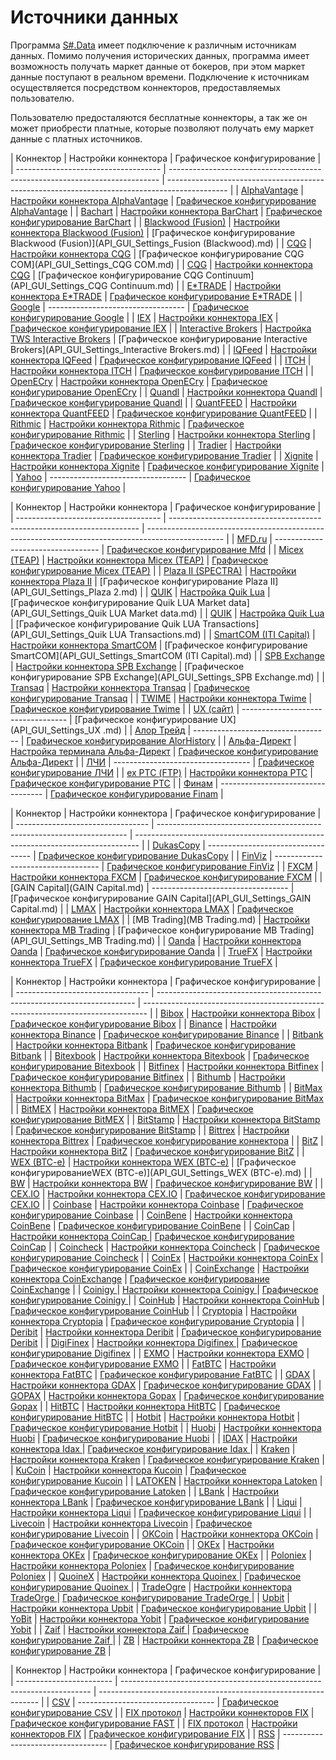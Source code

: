 # Источники данных

Программа [S\#.Data](Hydra.md) имеет подключение к различным источникам данных. Помимо получения исторических данных, программа имеет возможность получать маркет данные от бокеров, при этом маркет данные поступают в реальном времени. Подключение к источникам осуществляется посредством коннекторов, предоставляемых пользователю. 

Пользователю предосталяются бесплатные коннекторы, а так же он может приобрести платные, которые позволяют получать ему маркет данные с платных источников.

| Коннектор
                          | Настройки коннектора
                                                      | Графическое конфигурирование
                                                                |
| ------------------------------------ | --------------------------------------------------------------------------- | --------------------------------------------------------------------------------------------- |
| [AlphaVantage](AlphaVantage.md)
    | [Настройки коннектора AlphaVantage](AlphaVantageConnectorsSettings.md)
    | [Графическое конфигурирование AlphaVantage](API_GUI_Settings_AlphaVantage.md)
               |
| [Bachart](BarChart.md)
             | [Настройки коннектора BarChart](BarChartConnectorsSettings.md)
            | [Графическое конфигурирование BarChart](API_GUI_Settings_Barchart.md)
                       |
| [Blackwood (Fusion)](Blackwood.md)
 | [Настройки коннектора Blackwood (Fusion)](BlackwoodConnectorsSettings.md)
 | [Графическое конфигурирование Blackwood (Fusion)](API_GUI_Settings_Fusion (Blackwood).md)
   |
| [CQG](CQG.md)
                      | [Настройки коннектора CQG](CQGConnectorsSettings.md)
                      | [Графическое конфигурирование CQG COM](API_GUI_Settings_CQG COM.md)
                         |
| [CQG](CQG.md)
                      | [Настройки коннектора CQG](CQGConnectorsSettings.md)
                      | [Графическое конфигурирование CQG Continuum](API_GUI_Settings_CQG Continuum.md)
             |
| [E\*TRADE](ETrade.md)
              | [Настройки коннектора E\*TRADE](ETradeConnectorsSettings.md)
              | [Графическое конфигурирование E\*TRADE](API_GUI_Settings_E_TRADE.md)
                        |
| [Google](Google.md)
                | \-\-\-\-\-\-\-\-\-\-\-\-\-\-\-\-\-\-\-\-\-\-\-\-\-\-\-\-\-\-\-\-\-\-
      | [Графическое конфигурирование Google](API_GUI_Settings_Google.md)
                           |
| [IEX](IEX.md)
                      | [Настройки коннектора IEX](IEXConnectorsSettings.md)
                      | [Графическое конфигурирование IEX](API_GUI_Settings_IEX.md)
                                 |
| [Interactive Brokers](IB.md)
       | [Настройка TWS Interactive Brokers](IBSettings.md)
                        | [Графическое конфигурирование Interactive Brokers](API_GUI_Settings_Interactive Brokers.md)
 |
| [IQFeed](IQFeed.md)
                | [Настройки коннектора IQFeed](IQFeedConnectorsSettings.md)
                | [Графическое конфигурирование IQFeed](API_GUI_Settings_IQFeed.md)
                           |
| [ITCH](ITCH.md)
                    | [Настройки коннектора ITCH](ITCHConnectorsSettings.md)
                    | [Графическое конфигурирование ITCH](API_GUI_Settings_ITCH.md)
                               |
| [OpenECry](OEC.md)
                 | [Настройки коннектора OpenECry](OpenECryConnectorsSettings.md)
            | [Графическое конфигурирование OpenECry](API_GUI_Settings_OpenECry_GainFutures.md)
           |
| [Quandl](Quandl.md)
                | [Настройки коннектора Quandl](QuandlConnectorsSettings.md)
                | [Графическое конфигурирование Quandl](API_GUI_Settings_Quandl.md)
                           |
| [QuantFEED](QuantFeed.md)
          | [Настройки коннектора QuantFEED](QuantFEEDConnectorsSettings.md)
          | [Графическое конфигурирование QuantFEED](API_GUI_Settings_QuantFEED.md)
                     |
| [Rithmic](Rithmic.md)
              | [Настройки коннектора Rithmic](RithmicConnectorsSettings.md)
              | [Графическое конфигурирование Rithmic](API_GUI_Settings_Rithmic.md)
                         |
| [Sterling](Sterling.md)
            | [Настройки коннектора Sterling](SterlingConnectorsSettings.md)
            | [Графическое конфигурирование Sterling](API_GUI_Settings_Sterling.md)
                       |
| [Tradier](Tradier.md)
              | [Настройки коннектора Tradier](TradierConnectorsSettings.md)
              | [Графическое конфигурирование Tradier](API_GUI_Settings_Tradier.md)
                         |
| [Xignite](Xignite.md)
              | [Настройки коннектора Xignite](XigniteConnectorsSettings.md)
              | [Графическое конфигурирование Xignite](API_GUI_Settings_Xignite.md)
                         |
| [Yahoo](Yahoo.md)
                  | \-\-\-\-\-\-\-\-\-\-\-\-\-\-\-\-\-\-\-\-\-\-\-\-\-\-\-\-\-\-\-\-\-\-
      | [Графическое конфигурирование Yahoo](API_GUI_Settings_Yahoo.md)
                             |

| Коннектор
                          | Настройки коннектора
                                                 | Графическое конфигурирование
                                                                    |
| ------------------------------------ | ---------------------------------------------------------------------- | ------------------------------------------------------------------------------------------------- |
| [MFD.ru](Mfd.md)
                   | \-\-\-\-\-\-\-\-\-\-\-\-\-\-\-\-\-\-\-\-\-\-\-\-\-\-\-\-\-\-\-\-\-\-
 | [Графическое конфигурирование Mfd](API_GUI_Settings_MFD.md)
                                     |
| [Micex (TEAP)](Micex.md)
           | [Настройки коннектора Micex (TEAP)](MicexConnectorsSettings.md)
      | [Графическое конфигурирование Micex (TEAP)](API_GUI_Settings_MMWBTEAP.md)
                       |
| [Plaza II (SPECTRA)](Plaza.md)
     | [Настройки коннектора Plaza II](PlazaConnectorsSettings.md)
          | [Графическое конфигурирование Plaza II](API_GUI_Settings_Plaza 2.md)
                            |
| [QUIK](Quik.md)
                    | [Настройка Quik Lua](QuikLua.md)
                                     | [Графическое конфигурирование Quik LUA  Market data](API_GUI_Settings_Quik LUA  Market data.md)
 |
| [QUIK](Quik.md)
                    | [Настройка Quik Lua](QuikLua.md)
                                     | [Графическое конфигурирование Quik LUA Transactions](API_GUI_Settings_Quik LUA Transactions.md)
 |
| [SmartCOM (ITI Capital)](Smart.md)
 | [Настройки коннектора SmartCOM](SmartCOMConnectorsSettings.md)
       | [Графическое конфигурирование SmartCOM](API_GUI_Settings_SmartCOM (ITI Capital).md)
             |
| [SPB Exchange](SpbEx.md)
           | [Настройки коннектора SPB Exchange](SpbExConnectorsSettings.md)
      | [Графическое конфигурирование SPB Exchange](API_GUI_Settings_SPB Exchange.md)
                   |
| [Transaq](Transaq.md)
              | [Настройки коннектора Transaq](TransaqConnectorsSettings.md)
         | [Графическое конфигурирование Transaq](API_GUI_Settings_Transaq.md)
                             |
| [TWIME](TWIME.md)
                  | [Настройки коннектора Twime](TwimeConnectorsSettings.md)
             | [Графическое конфигурирование Twime](API_GUI_Settings_TWIME.md)
                                 |
| [UX (сайт)](UX.md)
                 | \-\-\-\-\-\-\-\-\-\-\-\-\-\-\-\-\-\-\-\-\-\-\-\-\-\-\-\-\-\-\-\-\-\-
 | [Графическое конфигурирование UX](API_GUI_Settings_UX .md)
                                      |
| [Алор Трейд](AlorHistory.md)
       | \-\-\-\-\-\-\-\-\-\-\-\-\-\-\-\-\-\-\-\-\-\-\-\-\-\-\-\-\-\-\-\-\-\-
 | [Графическое конфигурирование AlorHistory](API_GUI_Settings_AlorHistory.md)
                     |
| [Альфа\-Директ](Alfa.md)
           | [Настройка терминала Альфа\-Директ](AlfaConfiguration.md)
            | [Графическое конфигурирование Альфа\-Директ](API_GUI_Settings_AlfaDirect.md)
                    |
| [ЛЧИ](LCI.md)
                      | \-\-\-\-\-\-\-\-\-\-\-\-\-\-\-\-\-\-\-\-\-\-\-\-\-\-\-\-\-\-\-\-\-\-
 | [Графическое конфигурирование ЛЧИ](API_GUI_Settings_LCI.md)
                                     |
| [ex РТС (FTP)](RTS.md)
             | [Настройки коннектора РТС](RTSConnectorsSettings.md)
                 | [Графическое конфигурирование РТС](API_GUI_Settings_RTS.md)
                                     |
| [Финам](Finam.md)
                  | \-\-\-\-\-\-\-\-\-\-\-\-\-\-\-\-\-\-\-\-\-\-\-\-\-\-\-\-\-\-\-\-\-\-
 | [Графическое конфигурирование Finam](API_GUI_Settings_Finam.md)
                                 |

| Коннектор
                       | Настройки коннектора
                                                 | Графическое конфигурирование
                                                  |
| --------------------------------- | ---------------------------------------------------------------------- | ------------------------------------------------------------------------------- |
| [DukasCopy](DukasCopy.md)
       | \-\-\-\-\-\-\-\-\-\-\-\-\-\-\-\-\-\-\-\-\-\-\-\-\-\-\-\-\-\-\-\-\-\-
 | [Графическое конфигурирование DukasCopy](API_GUI_Settings_Dukascopy.md)
       |
| [FinViz](FinViz.md)
             | \-\-\-\-\-\-\-\-\-\-\-\-\-\-\-\-\-\-\-\-\-\-\-\-\-\-\-\-\-\-\-\-\-\-
 | [Графическое конфигурирование FinViz](API_GUI_Settings_FinViz.md)
             |
| [FXCM](Fxcm.md)
                 | [Настройки коннектора FXCM](FXCMConnectorsSettings.md)
               | [Графическое конфигурирование FXCM](API_GUI_Settings_FXCM.md)
                 |
| [GAIN Capital](GAIN Capital.md)
 | \-\-\-\-\-\-\-\-\-\-\-\-\-\-\-\-\-\-\-\-\-\-\-\-\-\-\-\-\-\-\-\-\-\-
 | [Графическое конфигурирование GAIN Capital](API_GUI_Settings_GAIN Capital.md)
 |
| [LMAX](LMAX.md)
                 | [Настройки коннектора LMAX](LMAXConnectorsSettings.md)
               | [Графическое конфигурирование LMAX](API_GUI_Settings_LMAX.md)
                 |
| [MB Trading](MB Trading.md)
     | [Настройки коннектора MB Trading](MBTradingConnectorsSettings.md)
    | [Графическое конфигурирование MB Trading](API_GUI_Settings_MB Trading.md)
     |
| [Oanda](Oanda.md)
               | [Настройки коннектора Oanda](OandaConnectorsSettings.md)
             | [Графическое конфигурирование Oanda](API_GUI_Settings_OANDA.md)
               |
| [TrueFX](TrueFX.md)
             | [Настройки коннектора TrueFX](TrueFXConnectorsSettings.md)
           | [Графическое конфигурирование TrueFX](API_GUI_Settings_TrueFX.md)
             |

| Коннектор
                       | Настройки коннектора
                                                   | Графическое конфигурирование
                                                  |
| --------------------------------- | ------------------------------------------------------------------------ | ------------------------------------------------------------------------------- |
| [Bibox](Bibox.md)
               | [Настройки коннектора Bibox](BiboxConnectorsSettings.md)
               | [Графическое конфигурирование Bibox](API_GUI_Settings_Bibox.md)
               |
| [Binance](Binance.md)
           | [Настройки коннектора Binance](BinanceConnectorsSettings.md)
           | [Графическое конфигурирование Binance](API_GUI_Settings_Binance.md)
           |
| [Bitbank](Bitbank.md)
           | [Настройки коннектора Bitbank](BitbankConnectorsSettings.md)
           | [Графическое конфигурирование Bitbank](API_GUI_Settings_Bitbank.md)
           |
| [Bitexbook](Bitexbook.md)
       | [Настройки коннектора Bitexbook](BitexbookConnectorsSettings.md)
       | [Графическое конфигурирование Bitexbook](API_GUI_Settings_Bitexbook.md)
       |
| [Bitfinex](Bitfinex.md)
         | [Настройки коннектора Bitfinex](BitfinexConnectorsSettings.md)
         | [Графическое конфигурирование Bitfinex](API_GUI_Settings_Bitfinex.md)
         |
| [Bithumb](Bithumb.md)
           | [Настройки коннектора Bithumb](BithumbConnectorsSettings.md)
           | [Графическое конфигурирование Bithumb](API_GUI_Settings_Bithumb.md)
           |
| [BitMax](BitMax.md)
             | [Настройки коннектора BitMax](BitMaxConnectorsSettings.md)
             | [Графическое конфигурирование BitMax](API_GUI_Settings_BitMax.md)
             |
| [BitMEX](Bitmex.md)
             | [Настройки коннектора BitMEX](BitMEXConnectorsSettings.md)
             | [Графическое конфигурирование BitMEX](API_GUI_Settings_BitMEX.md)
             |
| [BitStamp](BitStamp.md)
         | [Настройки коннектора BitStamp](BitStampConnectorsSettings.md)
         | [Графическое конфигурирование BitStamp](API_GUI_Settings_Bitstamp.md)
         |
| [Bittrex](Bittrex.md)
           | [Настройки коннектора Bittrex](BittrexConnectorsSettings.md)
           | [Графическое конфигурирование коннектора](API_GUI_Settings_Bittrex.md)
        |
| [BitZ](BitZ.md)
                 | [Настройки коннектора BitZ](BitZConnectorsSettings.md)
                 | [Графическое конфигурирование BitZ](API_GUI_Settings_Bit-Z.md)
                |
| [WEX (BTC\-e)](Btce.md)
         | [Настройки коннектора WEX (BTC\-e)](BtceConnectorsSettings.md)
         | [Графическое конфигурированиеWEX (BTC\-e)](API_GUI_Settings_WEX (BTC-e).md)
   |
| [BW](BW.md)
                     | [Настройки коннектора BW](BWConnectorsSettings.md)
                     | [Графическое конфигурирование BW](API_GUI_Settings_BW.md)
                     |
| [CEX.IO](Cex.md)
                | [Настройки коннектора CEX.IO](CexConnectorsSettings.md)
                | [Графическое конфигурирование CEX.IO](API_GUI_Settings_CEX.IO.md)
             |
| [Coinbase](Coinbase.md)
         | [Настройки коннектора Coinbase](CoinbaseConnectorsSettings.md)
         | [Графическое конфигурирование Coinbase](API_GUI_Settings_Coinbase.md)
         |
| [CoinBene](CoinBene.md)
         | [Настройки коннектора CoinBene](CoinBeneConnectorsSettings.md)
         | [Графическое конфигурирование CoinBene](API_GUI_Settings_CoinBene.md)
         |
| [CoinCap](CoinCap.md)
           | [Настройки коннектора CoinCap ](CoinCapConnectorsSettings.md)
          | [Графическое конфигурирование CoinCap](API_GUI_Settings_CoinCap.md)
           |
| [Coincheck](Coincheck.md)
       | [Настройки коннектора Coincheck](CoincheckConnectorsSettings.md)
       | [Графическое конфигурирование Coincheck](API_GUI_Settings_Coincheck.md)
       |
| [CoinEx](CoinEx.md)
             | [Настройки коннектора CoinEx](CoinExConnectorsSettings.md)
             | [Графическое конфигурирование CoinEx](API_GUI_Settings_CoinEx.md)
             |
| [CoinExchange](CoinExchange.md)
 | [Настройки коннектора CoinExchange](CoinExchangeConnectorsSettings.md)
 | [Графическое конфигурирование CoinExchange](API_GUI_Settings_CoinExchange.md)
 |
| [Coinigy ](Coinigy.md)
          | [Настройки коннектора Coinigy ](CoinigyConnectorsSettings.md)
          | [Графическое конфигурирование Coinigy ](API_GUI_Settings_Coinigy.md)
          |
| [CoinHub](CoinHub.md)
           | [Настройки коннектора CoinHub](CoinHubConnectorsSettings.md)
           | [Графическое конфигурирование CoinHub](API_GUI_Settings_CoinHub.md)
           |
| [Cryptopia](Cryptopia.md)
       | [Настройки коннектора Cryptopia](CryptopiaConnectorsSettings.md)
       | [Графическое конфигурирование Cryptopia](API_GUI_Settings_Cryptopia.md)
       |
| [Deribit](Deribit.md)
           | [Настройки коннектора Deribit](DeribitConnectorsSettings.md)
           | [Графическое конфигурирование Deribit](API_GUI_Settings_Deribit.md)
           |
| [DigiFinex](Digifinex.md)
       | [Настройки коннектора Digifinex ](DigifinexConnectorsSettings.md)
      | [Графическое конфигурирование Digifinex](API_GUI_Settings_DigiFinex.md)
       |
| [EXMO](Exmo.md)
                 | [Настройки коннектора EXMO](EXMOConnectorsSettings.md)
                 | [Графическое конфигурирование EXMO](API_GUI_Settings_EXMO.md)
                 |
| [FatBTC](FatBTC.md)
             | [Настройки коннектора FatBTC](FatBTCConnectorsSettings.md)
             | [Графическое конфигурирование FatBTC](API_GUI_Settings_FatBTC.md)
             |
| [GDAX](GDAX.md)
                 | [Настройки коннектора GDAX](GDAXConnectorsSettings.md)
                 | [Графическое конфигурирование GDAX](API_GUI_Settings_GDAX.md)
                 |
| [GOPAX](Gopax.md)
               | [Настройки коннектора Gopax](GopaxConnectorsSettings.md)
               | [Графическое конфигурирование Gopax](API_GUI_Settings_Gopax.md)
               |
| [HitBTC](HitBTC.md)
             | [Настройки коннектора HitBTC](HitBTCConnectorsSettings.md)
             | [Графическое конфигурирование HitBTC](API_GUI_Settings_HitBTC.md)
             |
| [Hotbit](Hotbit.md)
             | [Настройки коннектора Hotbit](HotbitConnectorsSettings.md)
             | [Графическое конфигурирование Hotbit](API_GUI_Settings_Hotbit.md)
             |
| [Huobi](Huobi.md)
               | [Настройки коннектора Huobi](HuobiConnectorsSettings.md)
               | [Графическое конфигурирование Huobi](API_GUI_Settings_Huobi.md)
               |
| [IDAX](Idax.md)
                 | [Настройки коннектора Idax ](IdaxConnectorsSettings.md)
                | [Графическое конфигурирование Idax ](API_GUI_Settings_IDAX.md)
                |
| [Kraken](Kraken.md)
             | [Настройки коннектора Kraken](KrakenConnectorsSettings.md)
             | [Графическое конфигурирование Kraken](API_GUI_Settings_Kraken.md)
             |
| [KuCoin](Kucoin.md)
             | [Настройки коннектора Kucoin](KucoinConnectorsSettings.md)
             | [Графическое конфигурирование Kucoin](API_GUI_Settings_Kucoin.md)
             |
| [LATOKEN](Latoken.md)
           | [Настройки коннектора Latoken](LatokenConnectorsSettings.md)
           | [Графическое конфигурирование Latoken](API_GUI_Settings_Latoken.md)
           |
| [LBank](LBank.md)
               | [Настройки коннектора LBank](LBankConnectorsSettings.md)
               | [Графическое конфигурирование LBank](API_GUI_Settings_LBank.md)
               |
| [Liqui](Liqui.md)
               | [Настройки коннектора Liqui](LiquiConnectorsSettings.md)
               | [Графическое конфигурирование Liqui](API_GUI_Settings_Liqui.md)
               |
| [Livecoin](LiveCoin.md)
         | [Настройки коннектора Livecoin](LivecoinConnectorsSettings.md)
         | [Графическое конфигурирование Livecoin](API_GUI_Settings_Livecoin.md)
         |
| [OKCoin](OKCoin.md)
             | [Настройки коннектора OKCoin](OKCoinConnectorsSettings.md)
             | [Графическое конфигурирование OKCoin](API_GUI_Settings_OKCoin.md)
             |
| [OKEx](Okex.md)
                 | [Настройки коннектора OKEx](OKExConnectorsSettings.md)
                 | [Графическое конфигурирование OKEx](API_GUI_Settings_OKEx.md)
                 |
| [Poloniex](Poloniex.md)
         | [Настройки коннектора Poloniex](PoloniexConnectorsSettings.md)
         | [Графическое конфигурирование Poloniex](API_GUI_Settings_Poloniex.md)
         |
| [QuoineX](Quoinex.md)
           | [Настройки коннектора Quoinex ](QuoinexConnectorsSettings.md)
          | [Графическое конфигурирование Quoinex ](API_GUI_Settings_QUOINEX.md)
          |
| [TradeOgre](TradeOrge.md)
       | [Настройки коннектора TradeOrge ](TradeOrgeConnectorsSettings.md)
      | [Графическое конфигурирование TradeOrge ](API_GUI_Settings_TradeOgre.md)
      |
| [Upbit](Upbit.md)
               | [Настройки коннектора Upbit](UpbitConnectorsSettings.md)
               | [Графическое конфигурирование Upbit](API_GUI_Settings_Upbit.md)
               |
| [YoBit](Yobit.md)
               | [Настройки коннектора Yobit](YobitConnectorsSettings.md)
               | [Графическое конфигурирование Yobit](API_GUI_Settings_Yobit.md)
               |
| [Zaif](Zaif.md)
                 | [Настройки коннектора Zaif ](ZaifConnectorsSettings.md)
                | [Графическое конфигурирование Zaif ](API_GUI_Settings_Zaif.md)
                |
| [ZB](ZB.md)
                     | [Настройки коннектора ZB](ZBConnectorsSettings.md)
                     | [Графическое конфигурирование ZB](API_GUI_Settings_ZB.COM.md)
                 |

| Коннектор
              | Настройки коннектора
                                                 | Графическое конфигурирование
                                  |
| ------------------------ | ---------------------------------------------------------------------- | --------------------------------------------------------------- |
| [CSV](Csv.md)
          | \-\-\-\-\-\-\-\-\-\-\-\-\-\-\-\-\-\-\-\-\-\-\-\-\-\-\-\-\-\-\-\-\-\-
 | [Графическое конфигурирование CSV](API_GUI_Settings_CSV.md)
   |
| [FIX протокол](Fix.md)
 | [Настройки коннекторов FIX](FIXConnectorsSettings.md)
                | [Графическое конфигурирование FAST](API_GUI_Settings_FAST.md)
 |
| [FIX протокол](Fix.md)
 | [Настройки коннекторов FIX](FIXConnectorsSettings.md)
                | [Графическое конфигурирование FIX](API_GUI_Settings_FIX.md)
   |
| [RSS](RSS.md)
          | \-\-\-\-\-\-\-\-\-\-\-\-\-\-\-\-\-\-\-\-\-\-\-\-\-\-\-\-\-\-\-\-\-\-
 | [Графическое конфигурирование RSS](API_GUI_Settings_RSS.md)
   |
